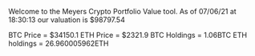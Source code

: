 Welcome to the Meyers Crypto Portfolio Value tool. 
As of 07/06/21 at 18:30:13 our valuation is $98797.54 

BTC Price = $34150.1
 ETH Price = $2321.9
BTC Holdings = 1.06BTC
 ETH holdings = 26.960005962ETH 
